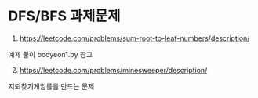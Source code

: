 # DFS/BFS 과제문제

1. https://leetcode.com/problems/sum-root-to-leaf-numbers/description/

예제 풀이 booyeon1.py 참고

2. https://leetcode.com/problems/minesweeper/description/

지뢰찾기게임를을 만드는 문제
